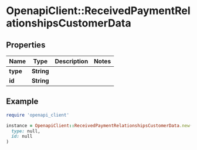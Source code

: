 # OpenapiClient::ReceivedPaymentRelationshipsCustomerData

## Properties

| Name | Type | Description | Notes |
| ---- | ---- | ----------- | ----- |
| **type** | **String** |  |  |
| **id** | **String** |  |  |

## Example

```ruby
require 'openapi_client'

instance = OpenapiClient::ReceivedPaymentRelationshipsCustomerData.new(
  type: null,
  id: null
)
```

